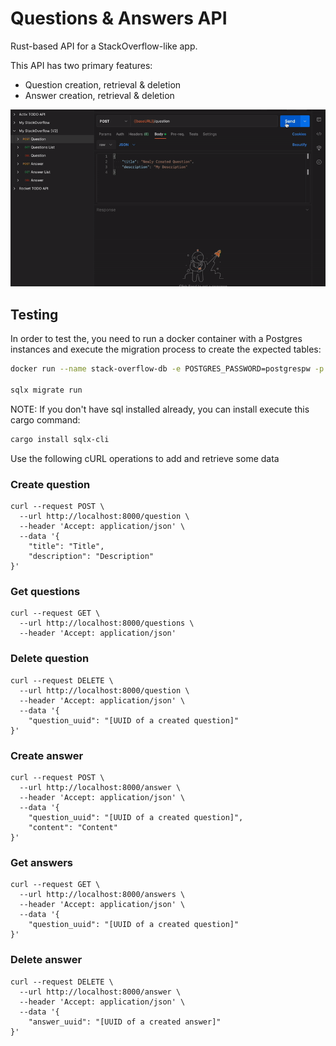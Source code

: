 # Questions & Answers API

Rust-based API for a StackOverflow-like app.

This API has two primary features:

- Question creation, retrieval & deletion
- Answer creation, retrieval & deletion

![api-gif](./api.gif)

## Testing

In order to test the, you need to run a docker container with a Postgres instances and execute the migration process to create the expected tables:
```bash
docker run --name stack-overflow-db -e POSTGRES_PASSWORD=postgrespw -p 55008:5432 -d postgres

sqlx migrate run
```

NOTE: If you don't have sql installed already, you can install execute this cargo command:
```bash
cargo install sqlx-cli   
```
Use the following cURL operations to add and retrieve some data

### Create question

```text
curl --request POST \
  --url http://localhost:8000/question \
  --header 'Accept: application/json' \
  --data '{
	"title": "Title",
	"description": "Description"
}'
```

### Get questions

```text
curl --request GET \
  --url http://localhost:8000/questions \
  --header 'Accept: application/json'
```

### Delete question

```text
curl --request DELETE \
  --url http://localhost:8000/question \
  --header 'Accept: application/json' \
  --data '{
	"question_uuid": "[UUID of a created question]"
}'
```

### Create answer

```text
curl --request POST \
  --url http://localhost:8000/answer \
  --header 'Accept: application/json' \
  --data '{
	"question_uuid": "[UUID of a created question]",
	"content": "Content"
}'
```

### Get answers

```text
curl --request GET \
  --url http://localhost:8000/answers \
  --header 'Accept: application/json' \
  --data '{
	"question_uuid": "[UUID of a created question]"
}'
```

### Delete answer

```text
curl --request DELETE \
  --url http://localhost:8000/answer \
  --header 'Accept: application/json' \
  --data '{
	"answer_uuid": "[UUID of a created answer]"
}'
```
